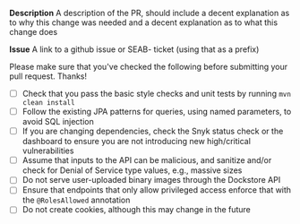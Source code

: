 **Description**
A description of the PR, should include a decent explanation as to why this change was needed and a decent explanation as to what this change does

**Issue**
A link to a github issue or SEAB- ticket (using that as a prefix)

Please make sure that you've checked the following before submitting your pull request. Thanks!

- [ ] Check that you pass the basic style checks and unit tests by running `mvn clean install`
- [ ] Follow the existing JPA patterns for queries, using named parameters, to avoid SQL injection
- [ ] If you are changing dependencies, check the Snyk status check or the dashboard to ensure you are not introducing new high/critical vulnerabilities
- [ ] Assume that inputs to the API can be malicious, and sanitize and/or check for Denial of Service type values, e.g., massive sizes
- [ ] Do not serve user-uploaded binary images through the Dockstore API
- [ ] Ensure that endpoints that only allow privileged access enforce that with the `@RolesAllowed` annotation
- [ ] Do not create cookies, although this may change in the future
